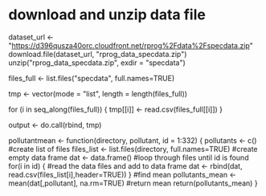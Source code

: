 # download and unzip data file
dataset_url <- "https://d396qusza40orc.cloudfront.net/rprog%2Fdata%2Fspecdata.zip"
download.file(dataset_url, "rprog_data_specdata.zip")
unzip("rprog_data_specdata.zip", exdir = "specdata")


files_full <- list.files("specdata", full.names=TRUE)

tmp <- vector(mode = "list", length = length(files_full))

for (i in seq_along(files_full)) {
        tmp[[i]] <- read.csv(files_full[[i]])
}

output <- do.call(rbind, tmp)

pollutantmean <- function(directory, pollutant, id = 1:332) {
    pollutants <- c()
    #create list of files
    files_list <- list.files(directory, full.names=TRUE)
    #create empty data frame
    dat <- data.frame()
    #loop through files until id is found
    for(i in id) {
      #read the data files and add to data frame
      dat <- rbind(dat, read.csv(files_list[i],header=TRUE))
    }
     #find mean
     pollutants_mean <- mean(dat[,pollutant], na.rm=TRUE)
     #return mean
     return(pollutants_mean)
}